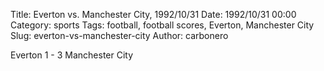 Title: Everton vs. Manchester City, 1992/10/31
Date: 1992/10/31 00:00
Category: sports
Tags: football, football scores, Everton, Manchester City
Slug: everton-vs-manchester-city
Author: carbonero


Everton 1 - 3 Manchester City
